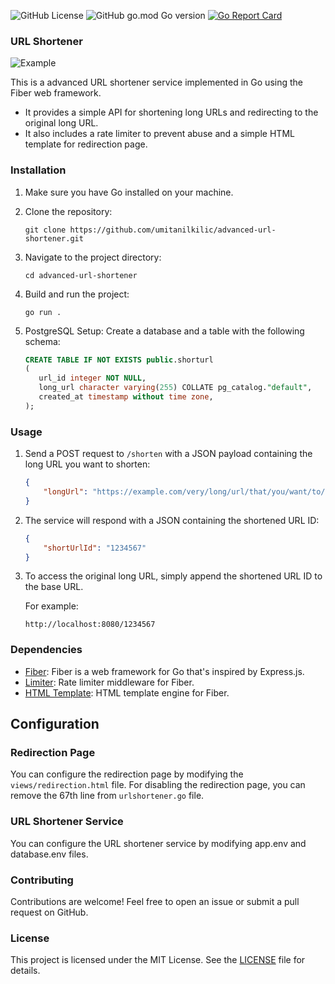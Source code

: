 ![GitHub License](https://img.shields.io/github/license/umitanilkilic/advanced-url-shortener)
![GitHub go.mod Go version](https://img.shields.io/github/go-mod/go-version/umitanilkilic/advanced-url-shortener)
[![Go Report Card](https://goreportcard.com/badge/github.com/umitanilkilic/advanced-url-shortener)](https://goreportcard.com/badge/github.com/umitanilkilic/advanced-url-shortener)

### URL Shortener

![Example](https://i.hizliresim.com/t4sc3wp.gif)

This is a advanced URL shortener service implemented in Go using the Fiber web framework.  

* It provides a simple API for shortening long URLs and redirecting to the original long URL.  
* It also includes a rate limiter to prevent abuse and a simple HTML template for redirection page.




### Installation

1. Make sure you have Go installed on your machine.
2. Clone the repository:

   ```
   git clone https://github.com/umitanilkilic/advanced-url-shortener.git
   ```

3. Navigate to the project directory:

   ```
   cd advanced-url-shortener
   ```

4. Build and run the project:

   ```
   go run .
   ```

5. PostgreSQL Setup:
Create a database and a table with the following schema:

   ```sql
   CREATE TABLE IF NOT EXISTS public.shorturl
   (
      url_id integer NOT NULL,
      long_url character varying(255) COLLATE pg_catalog."default",
      created_at timestamp without time zone,
   );
   ```

### Usage

1. Send a POST request to `/shorten` with a JSON payload containing the long URL you want to shorten:

   ```json
   {
       "longUrl": "https://example.com/very/long/url/that/you/want/to/shorten"
   }
   ```

2. The service will respond with a JSON containing the shortened URL ID:

   ```json
   {
       "shortUrlId": "1234567"
   }
   ```

3. To access the original long URL, simply append the shortened URL ID to the base URL.

   For example:

   ```
   http://localhost:8080/1234567
   ```

### Dependencies

- [Fiber](https://github.com/gofiber/fiber): Fiber is a web framework for Go that's inspired by Express.js.
- [Limiter](https://github.com/gofiber/fiber/tree/v2/middleware/limiter): Rate limiter middleware for Fiber.
- [HTML Template](https://github.com/gofiber/template/tree/v2/html): HTML template engine for Fiber.

## Configuration

### Redirection Page
You can configure the redirection page by modifying the `views/redirection.html` file.
For disabling the redirection page, you can remove the 67th line from `urlshortener.go` file.

### URL Shortener Service
You can configure the URL shortener service by modifying app.env and database.env files.

### Contributing

Contributions are welcome! Feel free to open an issue or submit a pull request on GitHub.


### License

This project is licensed under the MIT License. See the [LICENSE](https://github.com/umitanilkilic/advanced-url-shortener/blob/main/LICENSE) file for details.
